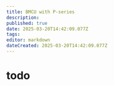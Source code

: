 ```yaml
---
title: BMCU with P-series
description: 
published: true
date: 2025-03-20T14:42:09.077Z
tags: 
editor: markdown
dateCreated: 2025-03-20T14:42:09.077Z
---
```


# todo